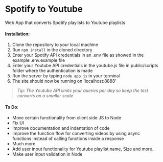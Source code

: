 # Spotify to Youtube
Web App that converts Spotify playlists to Youtube playlists

#### Installation:
1. Clone the repository to your local machine
2. Run `npm install` in the cloned directory
3. Enter your Spotify API credentials in an .env file as showed in the example .env.example file
4. Enter your Youtube API credentials in the youtube.js file in public/scripts folder where the authentication is made
5. Run the server by typing `node app.js` in your terminal
6. The site should now be running on 'localhost:8888'

> _Tip: The Youtube API limits your queries per day so keep the test converts on a smaller scale_


#### To Do:
- Move certain functionality from client side JS to Node
- Fix UI
- Improve documentation and indentation of code
- Improve the function flow for converting videos by using async functions instead of calling functions inside a response
- Much more
- Add user input functionality for Youtube playlist name, Size and more..
- Make user input validation in Node
